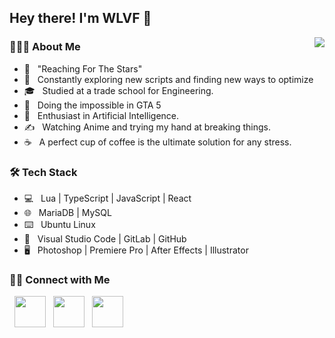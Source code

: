 <h2> Hey there! I'm WLVF 👋</h2>
<a href="https://discord.com/users/409126512701210634">
  <img src="https://lanyard-profile-readme.vercel.app/api/409126512701210634?hideTimestamp=true&idleMessage=Not%20listening%20to%20anything%20at%20the%20moment..." align="right" />
</a>
<!--<img align="center" src="https://github-readme-stats.vercel.app/api?username=WLVF&include_all_commits=true&count_private=true&show_icons=true&line_height=20&title_color=FFFFFF&icon_color=87ceeb&text_color=FFFFFF&bg_color=0,1a1c1f,1a1c1f" alt="WLVF's Github Stats" align="right">-->

<h3> 👨🏻‍💻 About Me </h3>

- 🔭 &nbsp; "Reaching For The Stars"
- 🤔 &nbsp; Constantly exploring new scripts and finding new ways to optimize
- 🎓 &nbsp; Studied at a trade school for Engineering.
- 💼 &nbsp; Doing the impossible in GTA 5
- 🌱 &nbsp; Enthusiast in Artificial Intelligence.
- ✍️ &nbsp; Watching Anime and trying my hand at breaking things.
- ☕ &nbsp; A perfect cup of coffee is the ultimate solution for any stress.

<h3>🛠 Tech Stack</h3>

- 💻 &nbsp; Lua | TypeScript | JavaScript | React
- 🌐 &nbsp; MariaDB | MySQL
- ⌨️ &nbsp; Ubuntu Linux
- 🔧 &nbsp; Visual Studio Code | GitLab | GitHub
- 🖥 &nbsp; Photoshop | Premiere Pro | After Effects | Illustrator

<h3> 🤝🏻 Connect with Me </h3>

<p align="left">
&nbsp; <a href="https://twitter.com/TheWLVF" target="_blank" rel="noopener noreferrer"><img src="https://img.icons8.com/plasticine/100/000000/twitter.png" width="50" /></a>  
&nbsp; <a href="https://www.twitch.com/TheWLVF/" target="_blank" rel="noopener noreferrer"><img src="https://img.icons8.com/plasticine/100/000000/twitch.png" width="50" /></a>  
&nbsp; <a href="mailto:wlvf@wlvf.dev" target="_blank" rel="noopener noreferrer"><img src="https://img.icons8.com/plasticine/100/000000/gmail.png" width="50" /></a>
</p>
